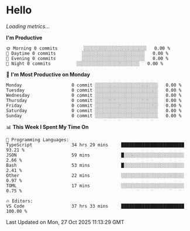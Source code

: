 # Hello

<!-- METRICS:START -->
<p><em>Loading metrics…</em></p>
<!-- METRICS:END -->

<!--START_SECTION:waka-->
**I'm Productive**

```text
🌞 Morning 0 commits          ░░░░░░░░░░░░░░░░░░░░░░░░   0.00 % 
🌆 Daytime 0 commits          ░░░░░░░░░░░░░░░░░░░░░░░░   0.00 % 
🌃 Evening 0 commits          ░░░░░░░░░░░░░░░░░░░░░░░░   0.00 % 
🌙 Night 0 commits          ░░░░░░░░░░░░░░░░░░░░░░░░   0.00 % 
```
📅 **I'm Most Productive on Monday**

```text
Monday                   0 commit ░░░░░░░░░░░░░░░░░░░░░░░░   0.00 % 
Tuesday                  0 commit ░░░░░░░░░░░░░░░░░░░░░░░░   0.00 % 
Wednesday                0 commit ░░░░░░░░░░░░░░░░░░░░░░░░   0.00 % 
Thursday                 0 commit ░░░░░░░░░░░░░░░░░░░░░░░░   0.00 % 
Friday                   0 commit ░░░░░░░░░░░░░░░░░░░░░░░░   0.00 % 
Saturday                 0 commit ░░░░░░░░░░░░░░░░░░░░░░░░   0.00 % 
Sunday                   0 commit ░░░░░░░░░░░░░░░░░░░░░░░░   0.00 % 
```

📊 **This Week I Spent My Time On**

```text
💬 Programming Languages: 
TypeScript               34 hrs 29 mins     ████████████████████████   93.21 % 
JSON                     59 mins            █░░░░░░░░░░░░░░░░░░░░░░░   2.66 % 
Bash                     53 mins            █░░░░░░░░░░░░░░░░░░░░░░░   2.41 % 
Other                    22 mins            ░░░░░░░░░░░░░░░░░░░░░░░░   0.97 % 
TOML                     17 mins            ░░░░░░░░░░░░░░░░░░░░░░░░   0.75 % 

🔥 Editors: 
VS Code                  37 hrs 33 mins     ████████████████████████   100.00 % 
```

 Last Updated on Mon, 27 Oct 2025 11:13:29 GMT
<!--END_SECTION:waka-->
